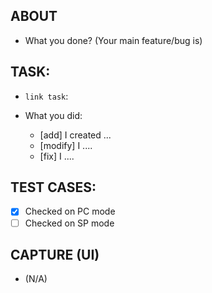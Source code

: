 ## ABOUT

- What you done? (Your main feature/bug is)

## TASK:

- `link task`:

- What you did:
	* [add] I created ...
	* [modify] I ....
	* [fix] I ....

## TEST CASES:

- [x] Checked on PC mode
- [ ] Checked on SP mode

## CAPTURE (UI)

- (N/A)
